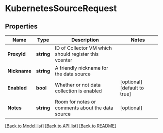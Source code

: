 # KubernetesSourceRequest

## Properties

Name | Type | Description | Notes
------------ | ------------- | ------------- | -------------
**ProxyId** | **string** | ID of Collector VM which should register this vcenter | 
**Nickname** | **string** | A friendly nickname for the data source | 
**Enabled** | **bool** | Whether or not data collection is enabled | [optional] [default to true]
**Notes** | **string** | Room for notes or comments about the data source | [optional] 

[[Back to Model list]](../README.md#documentation-for-models) [[Back to API list]](../README.md#documentation-for-api-endpoints) [[Back to README]](../README.md)


